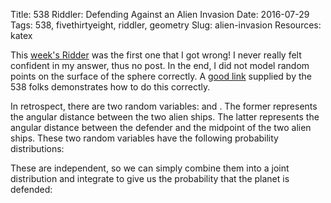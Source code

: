 Title: 538 Riddler: Defending Against an Alien Invasion
Date: 2016-07-29
Tags: 538, fivethirtyeight, riddler, geometry
Slug: alien-invasion
Resources: katex

This [week's Ridder](http://fivethirtyeight.com/features/solve-the-puzzle-stop-the-alien-invasion/) was the first one that I got wrong! I never really felt confident in my answer, thus no post.  In the end, I did not model random points on the surface of the sphere correctly.  A [good link](http://mathworld.wolfram.com/SpherePointPicking.html) supplied by the 538 folks demonstrates how to do this correctly.

In retrospect, there are two random variables: <span class="inline-equation" data-expr="\phi_{1}"></span> and <span class="inline-equation" data-expr="\phi_{2}"></span>.  The former represents the angular distance between the two alien ships.  The latter represents the angular distance between the defender and the midpoint of the two alien ships.  These two random variables have the following probability distributions:
<div class="equation" data-expr="f \left( \phi_{1} \right) = sin \left( 2\phi_{1} \right) \quad \forall \phi_{1} \in \left[ 0, \frac{ \pi }{2} \right]; \quad f \left( \phi_{2} \right) = \frac{1}{2} sin \left( \phi_{2} \right) \quad \forall \phi_{2} \in \left[ 0, \pi \right]"></div>

These are independent, so we can simply combine them into a joint distribution and integrate to give us the probability that the planet is defended:
<div class="equation" data-expr="P \left( \phi_{2} &lt; 20 \phi_{1} \right) = \int_{0}^{\pi} \int_{\frac{\phi_{2}}{20}}^{\frac{\pi}{2}} \frac{1}{2} sin \left( 2\phi_{1} \right) sin \left( \phi_{2} \right) \,d\phi_{1} \,d\phi_{2} = 99.3\%"></div>
